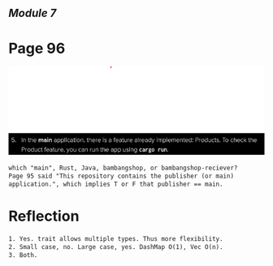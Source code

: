 ## __*Module 7*__

# __Page 96__

![Img](img/96main.png)

```text
which "main", Rust, Java, bambangshop, or bambangshop-reciever?
Page 95 said "This repository contains the publisher (or main) application.", which implies T or F that publisher == main.
```

# __Reflection__
```text
1. Yes. trait allows multiple types. Thus more flexibility.
2. Small case, no. Large case, yes. DashMap O(1), Vec O(n).
3. Both.
```